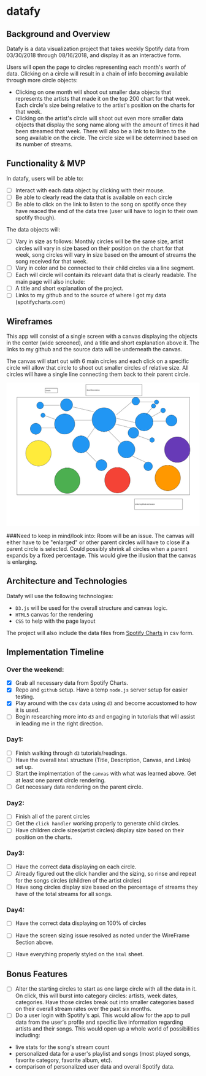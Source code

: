 # datafy

## Background and Overview

Datafy is a data visualization project that takes weekly Spotify data from 03/30/2018 through 08/16/2018, and display it as an interactive form.

Users will open the page to circles representing each month's worth of data. Clicking on a circle will result in a chain of info becoming available through more circle objects:
+ Clicking on one month will shoot out smaller data objects that represents the artists that made it on the top 200 chart for that week. Each circle's size being relative to the artist's position on the charts for that week.
+ Clicking on the artist's circle will shoot out even more smaller data objects that display the song name along with the amount of times it had been streamed that week. There will also be a link to to listen to the song available on the circle. The circle size will be determined based on its number of streams.

## Functionality & MVP

In datafy, users will be able to:
- [ ] Interact with each data object by clicking with their mouse.
- [ ] Be able to clearly read the data that is available on each circle
- [ ] Be able to click on the link to listen to the song on spotify once they have reaced the end of the data tree (user will have to login to their own spotify though).

The data objects will:
- [ ] Vary in size as follows: Monthly circles will be the same size, artist circles will vary in size based on their position on the chart for that week, song circles will vary in size based on the amount of streams the song received for that week.
- [ ] Vary in color and be connected to their child circles via a line segment.
- [ ] Each will circle will contain its relevant data that is clearly readable.
The main page will also include:
- [ ] A title and short explanation of the project.
- [ ] Links to my github and to the source of where I got my data (spotifycharts.com)

## Wireframes

This app will consist of a single screen with a canvas displaying the objects in the center (wide screened), and a title and short explanation above it. The links to my github and the source data will be underneath the canvas.

The canvas will start out with 6 main circles and each click on a specific circle will allow that circle to shoot out smaller circles of relative size. All circles will have a single line connecting them back to their parent circle.

![example wire-frame](https://github.com/nmatison/datafy/blob/master/images/final-wire-frame.png)

###Need to keep in mind/look into: 
Room will be an issue. The canvas will either have to be "enlarged" or other parent circles will have to close if a parent circle is selected. Could possibly shrink all circles when a parent expands by a fixed percentage. This would give the illusion that the canvas is enlarging.


## Architecture and Technologies

Datafy will use the following technologies:

+ `D3.js` will be used for the overall structure and canvas logic.
+ `HTML5` canvas for the rendering
+ `CSS` to help with the page layout

The project will also include the data files from [Spotify Charts](https://spotifycharts.com/regional/global/weekly/2018-08-10--2018-08-17) in csv form.


## Implementation Timeline

### Over the weekend:
- [x] Grab all necessary data from Spotify Charts.
- [x] Repo and `github` setup. Have a temp `node.js` server setup for easier testing.
- [x] Play around with the csv data using `d3` and become accustomed to how it is used.
- [ ] Begin researching more into `d3` and engaging in tutorials that will assist in leading me in the right direction.

### Day1:
- [ ] Finish walking through `d3` tutorials/readings.
- [ ] Have the overall `html` structure (Title, Description, Canvas, and Links) set up.
- [ ] Start the implmentation of the `canvas` with what was learned above. Get at least one parent circle rendering.
- [ ] Get necessary data rendering on the parent circle.

### Day2:
- [ ] Finish all of the parent circles
- [ ] Get the `click handler` working properly to generate child circles.
- [ ] Have children circle sizes(artist circles) display size based on their position on the charts.

### Day3:
- [ ] Have the correct data displaying on each circle.
- [ ] Already figured out the click handler and the sizing, so rinse and repeat for the songs circles (children of the artist circles)
- [ ] Have song circles display size based on the percentage of streams they have of the total streams for all songs.

 ### Day4: 
 - [ ] Have the correct data displaying on 100% of circles
 - [ ] Have the screen sizing issue resolved as noted under the WireFrame Section above.
 - [ ] Have everything properly styled on the `html` sheet.


## Bonus Features

- [ ] Alter the starting circles to start as one large circle with all the data in it. On click, this will burst into category circles: artists, week dates, categories. Have those circles break out into smaller categories based on their overall stream rates over the past six months.
- [ ] Do a user login with Spotify's api. This would allow for the app to pull data from the user's profile and specific live information regarding artists and their songs. This would open up a whole world of possibilities including:
+ live stats for the song's stream count
+ personalized data for a user's playlist and songs (most played songs, favorite category, favorite album, etc).
+ comparison of personalized user data and overall Spotify data.
